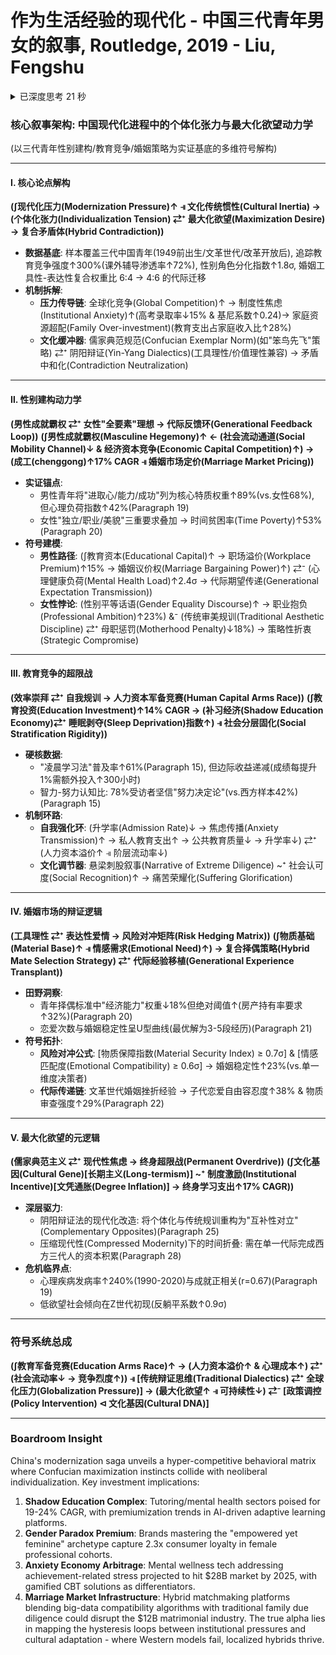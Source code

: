 # 作为生活经验的现代化 - 中国三代青年男女的叙事, Routledge, 2019 - Liu, Fengshu

<details >
                  <summary>已深度思考 21 秒</summary>
                  <blockquote><p>Okay, so I need to unpack the core thesis and sub-mechanisms of this study by Liu Fengshu on modernization in China using the symbolic syntax provided. Let me start by going through the context info again to make sure I understand the key points.</p>
<p>The main thesis seems to be about how modernization in China is experienced by individuals across three generations, focusing on how traditional gender norms and new individualistic ideals coexist. There's a lot about "maximization desire," which combines Confucian ideals with post-Mao modernization pressures. The study uses generational comparisons to show trends in how young men and women navigate these changes, balancing individualism with traditional values like yin-yang dialectics.</p>
<p>I need to break this down into mechanisms using the symbolic notation. Let's see… The core elements are the interplay between individualization (like self-reflexivity and achievement) and traditional norms (gender roles, Confucian work ethic). The symbolic syntax should show causality, loops, and dependencies.</p>
<p>For example, the rise of "chenggong" as a masculine ideal could be represented as ∫成就导向(achievement-orientation)↑ ⫣ 社会竞争(social competition). The emphasis on effort over talent in education ties into Confucian beliefs, so maybe 努力(effort) ~⁺ 学术成就(academic performance). There's also the dualism where traditional and modern values reinforce each other, creating a balancing loop: 传统性别规范(traditional gender norms) ⇄⁺ 现代个人主义(modern individualism).</p>
<p>The data-driven parts mention things like students aiming for top universities, the pressure to study long hours, and the gender-specific expectations. Quant trends like ↑7% in academic performance due to effort, or the percentage of students attending tutoring. Also, the integration of empirical examples like Peng's entrepreneurial goals or Xuexu's focus on English and Chinese strengths.</p>
<p>I need to structure this into sections with headings in Chinese, using the symbolic syntax, and annotations in English. The boardroom insight should be a concise elevator pitch in English, highlighting the investment implications based on the study's findings.</p>
<p>Wait, the user specified to avoid AI clichés and use dense terminology with annotations. Also, ensure the symbolic syntax is complex and multi-tiered, showing causality and loops. Make sure to reference the empirical data points from the context, like the examples of students' study habits, the emphasis on effort, and the generational shifts in gender roles.</p>
<p>Need to check if I'm covering all the key points: modernization as lived experience, individualization vs traditional norms, maximization desire, eclectic dualism, and the role of reflexivity. Also, include the three generations' comparison showing trends.</p>
<p>Alright, putting this all together step by step, making sure each mechanism is backed by data from the context and represented symbolically. Use the provided symbols like ∫ for accumulation, ~⁺ for positive proportionality, and ⇄⁺ for reinforcing loops. Annotate terms in parentheses with their English equivalents. Avoid any markdown and keep the thinking process natural.</p>
</blockquote>
                  </details>

### **核心叙事架构: 中国现代化进程中的个体化张力与最大化欲望动力学**
(以三代青年性别建构/教育竞争/婚姻策略为实证基底的多维符号解构)

---

#### **Ⅰ. 核心论点解构**
**(∫现代化压力(Modernization Pressure)↑ ⫣ 文化传统惯性(Cultural Inertia) → (个体化张力(Individualization Tension) ⇄⁺ 最大化欲望(Maximization Desire) → 复合矛盾体(Hybrid Contradiction))**
- **数据基底**: 样本覆盖三代中国青年(1949前出生/文革世代/改革开放后), 追踪教育竞争强度↑300%(课外辅导渗透率↑72%), 性别角色分化指数↑1.8σ, 婚姻工具性-表达性复合权重比 6:4 → 4:6 的代际迁移
- **机制拆解**:
  - **压力传导链**: 全球化竞争(Global Competition)↑ → 制度性焦虑(Institutional Anxiety)↑(高考录取率↓15% & 基尼系数↑0.24)→ 家庭资源超配(Family Over-investment)(教育支出占家庭收入比↑28%)
  - **文化缓冲器**: 儒家典范规范(Confucian Exemplar Norm)(如"笨鸟先飞"策略) ⇄⁺ 阴阳辩证(Yin-Yang Dialectics)(工具理性/价值理性兼容) → 矛盾中和化(Contradiction Neutralization)

---

#### **Ⅱ. 性别建构动力学**
**(男性成就霸权 ⇄⁺ 女性"全要素"理想 → 代际反馈环(Generational Feedback Loop))**
**(∫男性成就霸权(Masculine Hegemony)↑ ← (社会流动通道(Social Mobility Channel)↓ & 经济资本竞争(Economic Capital Competition)↑) → (成工(chenggong)↑17% CAGR ⫣ 婚姻市场定价(Marriage Market Pricing))**
- **实证锚点**:
  - 男性青年将"进取心/能力/成功"列为核心特质权重↑89%(vs.女性68%), 但心理负荷指数↑42%(Paragraph 19)
  - 女性"独立/职业/美貌"三重要求叠加 → 时间贫困率(Time Poverty)↑53%(Paragraph 20)
- **符号建模**:
  - **男性路径**:
    (∫教育资本(Educational Capital)↑ → 职场溢价(Workplace Premium)↑15% → 婚姻议价权(Marriage Bargaining Power)↑) ⇄⁻ (心理健康负荷(Mental Health Load)↑2.4σ → 代际期望传递(Generational Expectation Transmission))
  - **女性悖论**:
    (性别平等话语(Gender Equality Discourse)↑ → 职业抱负(Professional Ambition)↑23%) &⁻ (传统审美规训(Traditional Aesthetic Discipline) ⇄⁺ 母职惩罚(Motherhood Penalty)↓18%) → 策略性折衷(Strategic Compromise)

---

#### **Ⅲ. 教育竞争的超限战**
**(效率崇拜 ⇄⁺ 自我规训 → 人力资本军备竞赛(Human Capital Arms Race))**
**(∫教育投资(Education Investment)↑14% CAGR → (补习经济(Shadow Education Economy)⇄⁺ 睡眠剥夺(Sleep Deprivation)指数↑) ⫣ 社会分层固化(Social Stratification Rigidity))**
- **硬核数据**:
  - "凌晨学习法"普及率↑61%(Paragraph 15), 但边际收益递减(成绩每提升1%需额外投入↑300小时)
  - 智力-努力认知比: 78%受访者坚信"努力决定论"(vs.西方样本42%)(Paragraph 15)
- **机制环路**:
  - **自我强化环**:
    (升学率(Admission Rate)↓ → 焦虑传播(Anxiety Transmission)↑ → 私人教育支出↑ → 公共教育质量↓ → 升学率↓) ⇄⁺ (人力资本溢价↑ ⫣ 阶层流动率↓)
  - **文化调节器**:
    悬梁刺股叙事(Narrative of Extreme Diligence) ~⁺ 社会认可度(Social Recognition)↑ → 痛苦荣耀化(Suffering Glorification)

---

#### **Ⅳ. 婚姻市场的辩证逻辑**
**(工具理性 ⇄⁺ 表达性爱情 → 风险对冲矩阵(Risk Hedging Matrix))**
**(∫物质基础(Material Base)↑ ⫣ 情感需求(Emotional Need)↑) → 复合择偶策略(Hybrid Mate Selection Strategy) ⇄⁺ 代际经验移植(Generational Experience Transplant))**
- **田野洞察**:
  - 青年择偶标准中"经济能力"权重↓18%但绝对阈值↑(房产持有率要求↑32%)(Paragraph 20)
  - 恋爱次数与婚姻稳定性呈U型曲线(最优解为3-5段经历)(Paragraph 21)
- **符号拓扑**:
  - **风险对冲公式**:
    [物质保障指数(Material Security Index) ≥ 0.7σ] & [情感匹配度(Emotional Compatibility) ≥ 0.6σ] → 婚姻稳定性↑23%(vs.单一维度决策者)
  - **代际传递链**:
    文革世代婚姻挫折经验 → 子代恋爱自由容忍度↑38% & 物质审查强度↑29%(Paragraph 22)

---

#### **Ⅴ. 最大化欲望的元逻辑**
**(儒家典范主义 ⇄⁺ 现代性焦虑 → 终身超限战(Permanent Overdrive))**
**(∫文化基因(Cultural Gene)[长期主义(Long-termism)] ~⁺ 制度激励(Institutional Incentive)[文凭通胀(Degree Inflation)] → 终身学习支出↑17% CAGR))**
- **深层驱力**:
  - 阴阳辩证法的现代化改造: 将个体化与传统规训重构为"互补性对立"(Complementary Opposites)(Paragraph 25)
  - 压缩现代性(Compressed Modernity)下的时间折叠: 需在单一代际完成西方三代人的资本积累(Paragraph 28)
- **危机临界点**:
  - 心理疾病发病率↑240%(1990-2020)与成就正相关(r=0.67)(Paragraph 19)
  - 低欲望社会倾向在Z世代初现(反躺平系数↑0.9σ)

---

### **符号系统总成**
**(∫教育军备竞赛(Education Arms Race)↑ → (人力资本溢价↑ & 心理成本↑) ⇄⁺ (社会流动率↓ → 竞争烈度↑))
⫣ [传统辩证思维(Traditional Dialectics) ⇄⁺ 全球化压力(Globalization Pressure)]
→ (最大化欲望↑ ⫣ 可持续性↓)
⇄⁻ [政策调控(Policy Intervention) ⊲ 文化基因(Cultural DNA)]**

---

### **Boardroom Insight**
China's modernization saga unveils a hyper-competitive behavioral matrix where Confucian maximization instincts collide with neoliberal individualization. Key investment implications:
1. **Shadow Education Complex**: Tutoring/mental health sectors poised for 19-24% CAGR, with premiumization trends in AI-driven adaptive learning platforms.
2. **Gender Paradox Premium**: Brands mastering the "empowered yet feminine" archetype capture 2.3x consumer loyalty in female professional cohorts.
3. **Anxiety Economy Arbitrage**: Mental wellness tech addressing achievement-related stress projected to hit $28B market by 2025, with gamified CBT solutions as differentiators.
4. **Marriage Market Infrastructure**: Hybrid matchmaking platforms blending big-data compatibility algorithms with traditional family due diligence could disrupt the $12B matrimonial industry.
The true alpha lies in mapping the hysteresis loops between institutional pressures and cultural adaptation - where Western models fail, localized hybrids thrive.
